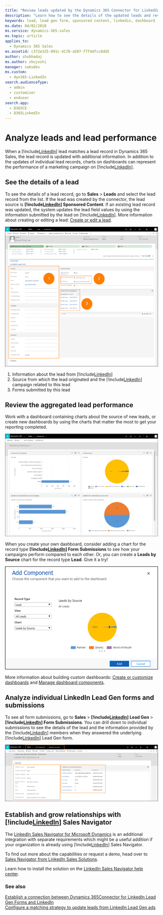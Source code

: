 ```yaml
---
title: "Review leads updated by the Dynamics 365 Connector for LinkedIn Lead Gen Forms | Microsoft Docs"
description: "Learn how to see the details of the updated leads and review the aggregated lead performance."
keywords: lead, lead gen form, sponsored content, linkedin, dashboard
ms.date: 04/02/2018
ms.service: dynamics-365-sales
ms.topic: article
applies_to: 
  - Dynamics 365 Sales
ms.assetid: c372e325-991c-4178-a507-f7f4dfcc0dd5
author: shubhadaj
ms.author: shujoshi
manager: sakudes
ms.custom: 
  - dyn365-LinkedIn
search.audienceType: 
  - admin
  - customizer
  - enduser
search.app: 
  - D365CE
  - D365LinkedIn
---
```


# Analyze leads and lead performance

When a [!include[LinkedIn](../includes/pn-linkedin.md)] lead matches a lead record in Dynamics 365 Sales, the lead record is updated with additional information. In addition to the updates of individual lead records, charts on dashboards can represent the performance of a marketing campaign on [!include[LinkedIn](../includes/pn-linkedin.md)].

## See the details of a lead

To see the details of a lead record, go to **Sales** > **Leads** and select the lead record from the list. If the lead was created by the connector, the lead source is **[!include[LinkedIn](../includes/pn-linkedin.md)] Sponsored Content**. If an existing lead record was updated, the system updates the lead field values by using the information submitted by the lead on [!include[LinkedIn](../includes/pn-linkedin.md)].
More information about creating or editing a lead: [Create or edit a lead](https://go.microsoft.com/fwlink/p?linkid=832163).

![Review and analyze leads and lead performance](media/See-details-of-lead.png "Review and analyze leads and lead performance")

1. Information about the lead from [!include[LinkedIn](../includes/pn-linkedin.md)]
2. Source from which the lead originated and the [!include[LinkedIn](../includes/pn-linkedin.md)] campaign related to this lead
3. Forms submitted by this lead

## Review the aggregated lead performance

Work with a dashboard containing charts about the source of new leads, or create new dashboards by using the charts that matter the most to get your reporting completed.</br>

![Review aggregated lead performance](media/Review-aggregated-lead-performance.png "Review aggregated lead performance")

When you create your own dashboard, consider adding a chart for the record type **[!include[LinkedIn](../includes/pn-linkedin.md)] Form Submissions** to see how your campaigns perform compared to each other. Or, you can create a **Leads by Source** chart for the record type **Lead**. Give it a try!

![Add a component to dashboard](media/Add-component-to-dashboard.png "Add a component to the dashboard")

More information about building custom dashboards: [Create or customize dashboards](https://go.microsoft.com/fwlink/p/?linkid=834422) and [Manage dashboard components](https://go.microsoft.com/fwlink/p/?linkid=320334).

## Analyze individual LinkedIn Lead Gen forms and submissions

To see all form submissions, go to **Sales** > **[!include[LinkedIn](../includes/pn-linkedin.md)] Lead Gen** > **[!include[LinkedIn](../includes/pn-linkedin.md)] Form Submissions**. You can drill down to individual submissions to see the details of the lead and the information provided by the [!include[LinkedIn](../includes/pn-linkedin.md)] members when they answered the underlying [!include[LinkedIn](../includes/pn-linkedin.md)] Lead Gen form. 

![Analyze LinkedIn Lead Gen Forms](media/Analyze-LinkedIn-lead-gen-forms.png "Analyze LinkedIn Lead Gen Forms")

## Establish and grow relationships with [!include[LinkedIn](../includes/pn-linkedin.md)] Sales Navigator

The [LinkedIn Sales Navigator for Microsoft Dynamics](https://appsource.microsoft.com/product/dynamics-365/linkedin.acdbc404-e99f-4c3e-927f-52fa28a6a682) is an additional integration with separate requirements which might be a useful addition if your organization is already using [!include[LinkedIn](../includes/pn-linkedin.md)] Sales Navigator.

To find out more about the capabilities or request a demo, head over to [Sales Navigator from LinkedIn Sales Solutions](https://business.linkedin.com/sales-solutions/sales-navigator). 

Learn how to install the solution on the [LinkedIn Sales Navigator help center](https://www.linkedin.com/help/sales-navigator/answer/56320/linkedin-for-microsoft-dynamics-crm).

### See also

[Establish a connection between Dynamics 365Connector for LinkedIn Lead Gen Forms and LinkedIn](connect-dynamics-365-linkedin.md)  
[Configure a matching strategy to update leads from LinkedIn Lead Gen ads](configure-matching-strategy.md)
